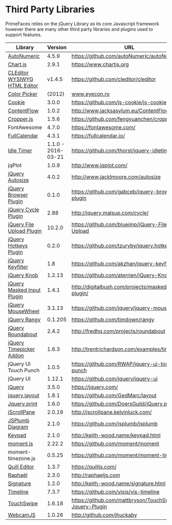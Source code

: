 # Third Party Libraries

PrimeFaces relies on the jQuery Library as its core Javascript framework however there
are many other third party libraries and plugins used to support features. 

| Library | Version | URL |
| --- | --- | --- |
| [AutoNumeric](../jsdocs/classes/autonumeric.html) | 4.5.9 | https://github.com/autoNumeric/autoNumeric |
| [Chart.js](../jsdocs/classes/chart.html) | 2.9.1 | https://www.chartjs.org |
| [CLEditor WYSIWYG HTML Editor](../jsdocs/modules/jquery.html#cleditor) | v1.4.5 | https://github.com/cleditor/cleditor |
| [Color Picker](../jsdocs/modules/jquery.html#colorpicker) | (2012) | www.eyecon.ro |
| [Cookie](../jsdocs/modules/cookies.html) | 3.0.0 | https://github.com/js-cookie/js-cookie |
| [ContentFlow](../jsdocs/classes/contentflow.html) | 1.0.2 | http://www.jacksasylum.eu/ContentFlow |
| [Cropper.js](../jsdocs/modules/jquery.html#cropper) | 1.5.6 | https://github.com/fengyuanchen/cropperjs |
| FontAwesome | 4.7.0 | https://fontawesome.com/ |
| [FullCalendar](../jsdocs/modules/__fullcalendar_core_calendar_.html) | 4.3.1 | https://fullcalendar.io/ |
| [Idle Timer](../jsdocs/modules/jquery.html#idletimer) | 1.1.0 - 2016-03-21 | https://github.com/thorst/jquery-idletimer |
| jqPlot | 1.0.9 | http://www.jqplot.com/ |
| [jQuery Autosize](../jsdocs/modules/autosize.html) | 4.0.2 | http://www.jacklmoore.com/autosize |
| [jQuery Browser Plugin](../jsdocs/interfaces/jquerystatic.html#browser)  | 0.1.0 | https://github.com/gabceb/jquery-browser-plugin |
| [jQuery Cycle Plugin](../jsdocs/modules/jquery.html#cycle) | 2.88 |  http://jquery.malsup.com/cycle/ |
| [jQuery File Upload Plugin](../jsdocs/interfaces/jqueryfileupload.fileupload.html) | 10.2.0 | https://github.com/blueimp/jQuery-File-Upload |
| [jQuery Hotkeys Plugin](../jsdocs/interfaces/jquerystatic.html#hotkeys) | 0.2.0 | https://github.com/tzuryby/jquery.hotkeys |
| [jQuery Keyfilter](../jsdocs/modules/jquery.html#keyfilter) | 1.8 | https://github.com/akzhan/jquery-keyfilter |
| [jQuery Knob](../jsdocs/modules/jquery.html#knob) | 1.2.13 | https://github.com/aterrien/jQuery-Knob |
| [jQuery Masked Input Plugin](../jsdocs/modules/jquery.html#mask) | 1.4.1 | http://digitalbush.com/projects/masked-input-plugin/ |
| [jQuery MouseWheel](../jsdocs/modules/jquery.html#mousewheel) | 3.1.13 | https://github.com/jquery/jquery-mousewheel |
| [jQuery Rangy](../jsdocs/modules/jqueryrangy.html) | 0.1.205 | https://github.com/timdown/rangy |
| [jQuery Roundabout](../jsdocs/modules/jquery.html#roundabout) | 2.4.2 | http://fredhq.com/projects/roundabout |
| [jQuery Timepicker Addon](../jsdocs/modules/jquery.html#datepicker-1) | 1.6.3 | http://trentrichardson.com/examples/timepicker |
| jQuery UI Touch Punch | 1.0.5 | https://github.com/RWAP/jquery-ui-touch-punch |
| jQuery UI | 1.12.1 | https://github.com/jquery/jquery-ui |
| [jQuery](../jsdocs/modules/jquery.html) | 3.5.0 | https://jquery.com/ |
| [jquery.layout](../jsdocs/modules/jquery.html#layout) | 1.8.1 | https://github.com/GedMarc/layout |
| [Jquery.print](../jsdocs/modules/jquery.html#print) | 1.6.0 | https://github.com/DoersGuild/jQuery.print |
| [jScrollPane](../jsdocs/modules/jquery.html#jscrollpane) | 2.0.19 | http://jscrollpane.kelvinluck.com/ |
| [JSPlumb Diagram](../jsdocs/globals.html#jsplumb) | 2.1.0 | https://github.com/jsplumb/jsplumb |
| [Keypad](../jsdocs/modules/jquery.html#keypad) | 2.1.0 | http://keith-wood.name/keypad.html |
| [moment.js](../jsdocs/modules/moment.html) | 2.22.2 | https://github.com/moment/moment |
| moment-timezone.js | 0.5.25 | https://github.com/moment/moment-timezone |
| [Quill Editor](../jsdocs/classes/quill.html) | 1.3.7 | https://quilljs.com/ |
| [Raphaël](../jsdocs/interfaces/raphaelstatic.html) | 2.3.0 | http://raphaeljs.com |
| [Signature](../jsdocs/modules/jquery.html#signature) | 1.2.0 | http://keith-wood.name/signature.html |
| [Timeline](../jsdocs/classes/timeline.html) | 7.3.7 | https://github.com/visjs/vis-timeline |
| [TouchSwipe](../jsdocs/modules/jquery.html#swipe) | 1.6.18 | https://github.com/mattbryson/TouchSwipe-Jquery-Plugin |
| [WebcamJS](../jsdocs/modules/webcam.html) | 1.0.26 | http://github.com/jhuckaby |

